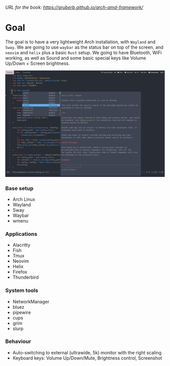 *URL for the book: https://gruberb.github.io/arch-amd-framework/*

# Goal

The goal is to have a very lightweight Arch installation, with `Wayland` and `Sway`. We are going to use `waybar` as the status bar on top of the screen, and `neovim` and `helix` plus a basic `Rust` setup. We going to have Bluetooth, WiFi working, as well as Sound and some basic special keys like Volume Up/Down + Screen brightness.

![Screenshot of the running setup with Wayland and Sway](https://github.com/gruberb/arch-amd-framework/blob/main/screen.png?raw=true)

### Base setup 

* Arch Linux
* Wayland
* Sway
* Waybar
* wmenu

### Applications

* Alacritty
* Fish
* Tmux
* Neovim
* Helix
* Firefox
* Thunderbird

### System tools

* NetworkManager
* bluez
* pipewire
* cups
* grim
* slurp

### Behaviour

* Auto-switching to external (ultrawide, 5k) monitor with the right scaling
* Keyboard keys: Volume Up/Down/Mute, Brightness control, Screenshot
